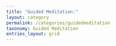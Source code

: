 ```yaml
---
title: "Guided Meditation:"
layout: category
permalink: /categories/guidedmeditation
taxonomy: Guided Meditation
entries_layout: grid
---
```

